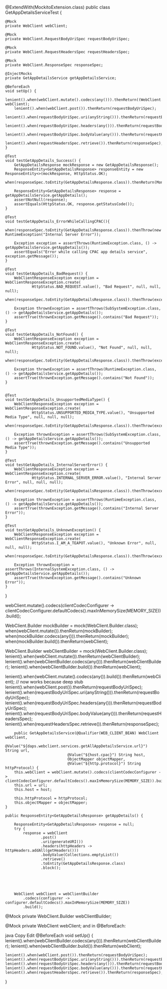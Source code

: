 




@ExtendWith(MockitoExtension.class)
public class GetAppDetailsServiceTest {

    @Mock
    private WebClient webClient;

    @Mock
    private WebClient.RequestBodyUriSpec requestBodyUriSpec;

    @Mock
    private WebClient.RequestHeadersSpec requestHeadersSpec;

    @Mock
    private WebClient.ResponseSpec responseSpec;

    @InjectMocks
    private GetAppDetailsService getAppDetailsService;

    @BeforeEach
    void setUp() {
        lenient().when(webClient.mutate().codecs(any())).thenReturn((WebClient.Builder) webClient);
        lenient().when(webClient.post()).thenReturn(requestBodyUriSpec);
        lenient().when(requestBodyUriSpec.uri(anyString())).thenReturn(requestBodyUriSpec);
        lenient().when(requestBodyUriSpec.headers(any())).thenReturn(requestBodyUriSpec);
        lenient().when(requestBodyUriSpec.bodyValue(any())).thenReturn(requestHeadersSpec);
        lenient().when(requestHeadersSpec.retrieve()).thenReturn(responseSpec);
    }

    @Test
    void testGetAppDetails_Success() {
        GetAppDetailsResponse mockResponse = new GetAppDetailsResponse();
        ResponseEntity<GetAppDetailsResponse> responseEntity = new ResponseEntity<>(mockResponse, HttpStatus.OK);
        when(responseSpec.toEntity(GetAppDetailsResponse.class)).thenReturn(Mono.just(responseEntity));

        ResponseEntity<GetAppDetailsResponse> response = getAppDetailsService.getAppDetails();
        assertNotNull(response);
        assertEquals(HttpStatus.OK, response.getStatusCode());
    }

    @Test
    void testGetAppDetails_ErrorWhileCallingCPAC(){
        when(responseSpec.toEntity(GetAppDetailsResponse.class)).thenThrow(new RuntimeException("Internal Server Error"));

        Exception exception = assertThrows(RuntimeException.class, () -> getAppDetailsService.getAppDetails());
        assertEquals("Error while calling CPAC app details service", exception.getMessage());
    }

    @Test
    void testGetAppDetails_BadRequest() {
        WebClientResponseException exception = WebClientResponseException.create(
                HttpStatus.BAD_REQUEST.value(), "Bad Request", null, null, null);
        when(responseSpec.toEntity(GetAppDetailsResponse.class)).thenThrow(exception);

        Exception thrownException = assertThrows(SubSystemException.class, () -> getAppDetailsService.getAppDetails());
        assertTrue(thrownException.getMessage().contains("Bad Request"));
    }

    @Test
    void testGetAppDetails_NotFound() {
        WebClientResponseException exception = WebClientResponseException.create(
                HttpStatus.NOT_FOUND.value(), "Not Found", null, null, null);
        when(responseSpec.toEntity(GetAppDetailsResponse.class)).thenThrow(exception);

        Exception thrownException = assertThrows(RuntimeException.class, () -> getAppDetailsService.getAppDetails());
        assertTrue(thrownException.getMessage().contains("Not Found"));
    }


    @Test
    void testGetAppDetails_UnsupportedMediaType() {
        WebClientResponseException exception = WebClientResponseException.create(
                HttpStatus.UNSUPPORTED_MEDIA_TYPE.value(), "Unsupported Media Type", null, null, null);
        when(responseSpec.toEntity(GetAppDetailsResponse.class)).thenThrow(exception);

        Exception thrownException = assertThrows(SubSystemException.class, () -> getAppDetailsService.getAppDetails());
        assertTrue(thrownException.getMessage().contains("Unsupported Media Type"));
    }

    @Test
    void testGetAppDetails_InternalServerError() {
        WebClientResponseException exception = WebClientResponseException.create(
                HttpStatus.INTERNAL_SERVER_ERROR.value(), "Internal Server Error", null, null, null);
        when(responseSpec.toEntity(GetAppDetailsResponse.class)).thenThrow(exception);

        Exception thrownException = assertThrows(RuntimeException.class, () -> getAppDetailsService.getAppDetails());
        assertTrue(thrownException.getMessage().contains("Internal Server Error"));
    }

    @Test
    void testGetAppDetails_UnknownException() {
        WebClientResponseException exception = WebClientResponseException.create(
                HttpStatus.I_AM_A_TEAPOT.value(), "Unknown Error", null, null, null);
        when(responseSpec.toEntity(GetAppDetailsResponse.class)).thenThrow(exception);

        Exception thrownException = assertThrows(InternalSystemException.class, () -> getAppDetailsService.getAppDetails());
        assertTrue(thrownException.getMessage().contains("Unknown Error"));
    }

}

webClient.mutate().codecs(clientCodecConfigurer -> clientCodecConfigurer.defaultCodecs().maxInMemorySize(MEMORY_SIZE)).build();



WebClient.Builder mockBuilder = mock(WebClient.Builder.class);
when(webClient.mutate()).thenReturn(mockBuilder);
when(mockBuilder.codecs(any())).thenReturn(mockBuilder);
when(mockBuilder.build()).thenReturn(webClient);



WebClient.Builder webClientBuilder = mock(WebClient.Builder.class);
lenient().when(webClient.mutate()).thenReturn(webClientBuilder);
lenient().when(webClientBuilder.codecs(any())).thenReturn(webClientBuilder);
lenient().when(webClientBuilder.build()).thenReturn(webClient);





lenient().when(webClient.mutate().codecs(any()).build()).thenReturn(webClient);  // now works because deep stub
        lenient().when(webClient.post()).thenReturn(requestBodyUriSpec);
        lenient().when(requestBodyUriSpec.uri(anyString())).thenReturn(requestBodyUriSpec);
        lenient().when(requestBodyUriSpec.headers(any())).thenReturn(requestBodyUriSpec);
        lenient().when(requestBodyUriSpec.bodyValue(any())).thenReturn(requestHeadersSpec);
        lenient().when(requestHeadersSpec.retrieve()).thenReturn(responseSpec);








        public GetAppDetailsService(@Qualifier(WEB_CLIENT_BEAN) WebClient webClient,
                                @Value("${daps.webclient.services.getAllAppDetailsService.url}") String url,
                                @Value("${host.cpac}") String host,
                                ObjectMapper objectMapper,
                                @Value("${http.protocol}") String httpProtocol) {
        this.webClient = webClient.mutate().codecs(clientCodecConfigurer -> clientCodecConfigurer.defaultCodecs().maxInMemorySize(MEMORY_SIZE)).build();
        this.url = url;
        this.host = host;

        this.httpProtocol = httpProtocol;
        this.objectMapper = objectMapper;
    }

    public ResponseEntity<GetAppDetailsResponse> getAppDetails() {

        ResponseEntity<GetAppDetailsResponse> response = null;
        try {
            response = webClient
                    .post()
                    .uri(generateURI())
                    .headers(httpHeaders -> httpHeaders.addAll(getHeaders()))
                    .bodyValue(Collections.emptyList())
                    .retrieve()
                    .toEntity(GetAppDetailsResponse.class)
                    .block();





        WebClient webClient = webClientBuilder
            .codecs(configurer -> configurer.defaultCodecs().maxInMemorySize(MEMORY_SIZE))
            .build();









@Mock
private WebClient.Builder webClientBuilder;

@Mock
private WebClient webClient;
and in @BeforeEach:

java
Copy
Edit
@BeforeEach
void setUp() {
    lenient().when(webClientBuilder.codecs(any())).thenReturn(webClientBuilder);
    lenient().when(webClientBuilder.build()).thenReturn(webClient);

    lenient().when(webClient.post()).thenReturn(requestBodyUriSpec);
    lenient().when(requestBodyUriSpec.uri(anyString())).thenReturn(requestBodyUriSpec);
    lenient().when(requestBodyUriSpec.headers(any())).thenReturn(requestBodyUriSpec);
    lenient().when(requestBodyUriSpec.bodyValue(any())).thenReturn(requestHeadersSpec);
    lenient().when(requestHeadersSpec.retrieve()).thenReturn(responseSpec);
}

